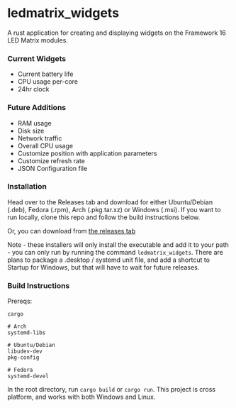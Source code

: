 # ledmatrix_widgets

A rust application for creating and displaying widgets on the Framework 16 LED Matrix modules.

### Current Widgets
- Current battery life
- CPU usage per-core
- 24hr clock

### Future Additions
- RAM usage
- Disk size
- Network traffic
- Overall CPU usage
- Customize position with application parameters
- Customize refresh rate
- JSON Configuration file

### Installation
Head over to the Releases tab and download for either Ubuntu/Debian (.deb), Fedora (.rpm), Arch (.pkg.tar.xz) or Windows (.msi). 
If you want to run locally, clone this repo and follow the build instructions below.

Or, you can download from [the releases tab](https://github.com/superrm11/ledmatrix_widgets/releases)

Note - these installers will only install the executable and add it to your path - you can only run by running the command `ledmatrix_widgets`.
There are plans to package a .desktop / systemd unit file, and add a shortcut to Startup for Windows, but that will have to wait for 
future releases.

### Build Instructions

Prereqs:
```
cargo

# Arch
systemd-libs

# Ubuntu/Debian
libudev-dev
pkg-config

# Fedora
systemd-devel
```
In the root directory, run `cargo build` or `cargo run`. This project is cross platform, and works with both Windows and Linux.
